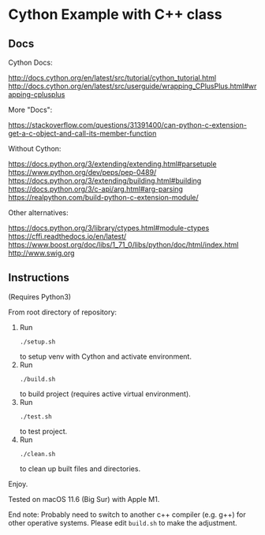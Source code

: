 # Cython Example with C++ class

## Docs

Cython Docs:

http://docs.cython.org/en/latest/src/tutorial/cython_tutorial.html
http://docs.cython.org/en/latest/src/userguide/wrapping_CPlusPlus.html#wrapping-cplusplus

More "Docs":

https://stackoverflow.com/questions/31391400/can-python-c-extension-get-a-c-object-and-call-its-member-function

Without Cython:

https://docs.python.org/3/extending/extending.html#parsetuple
https://www.python.org/dev/peps/pep-0489/
https://docs.python.org/3/extending/building.html#building
https://docs.python.org/3/c-api/arg.html#arg-parsing
https://realpython.com/build-python-c-extension-module/

Other alternatives:

https://docs.python.org/3/library/ctypes.html#module-ctypes
https://cffi.readthedocs.io/en/latest/
https://www.boost.org/doc/libs/1_71_0/libs/python/doc/html/index.html
http://www.swig.org

## Instructions

(Requires Python3)

From root directory of repository:

1. Run
   ```
   ./setup.sh
   ```
   to setup venv with Cython and activate environment.
2. Run
   ```
   ./build.sh
   ```
   to build project (requires active virtual environment).
3. Run
   ```
   ./test.sh
   ```
   to test project.
4. Run
   ```
   ./clean.sh
   ```
   to clean up built files and directories.

Enjoy.

Tested on macOS 11.6 (Big Sur) with Apple M1.

End note: Probably need to switch to another c++ compiler (e.g. g++) for other operative systems. Please edit `build.sh` to make the adjustment.
